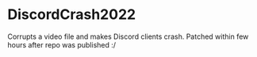 # DiscordCrash2022
 Corrupts a video file and makes Discord clients crash.
 Patched within few hours after repo was published :/
